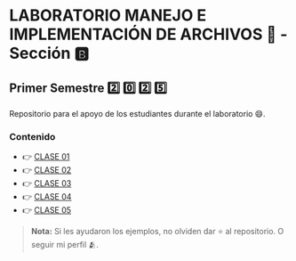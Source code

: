 # LABORATORIO MANEJO E IMPLEMENTACIÓN DE ARCHIVOS 💾 - Sección 🅱️

## Primer Semestre 2️⃣ 0️⃣ 2️⃣ 5️⃣

Repositorio para el apoyo de los estudiantes durante el laboratorio 😄.

### Contenido

<ul>
    <li> 👉 <a href="https://github.com/keviingarciah/MIA_LAB_1S_2025/tree/main/CLASE01" target="_blank">CLASE 01</a></li>
    <li> 👉 <a href="https://github.com/keviingarciah/MIA_LAB_1S_2025/tree/main/CLASE02" target="_blank">CLASE 02</a></li>
    <li> 👉 <a href="https://github.com/keviingarciah/MIA_LAB_1S_2025/tree/main/CLASE03" target="_blank">CLASE 03</a></li>
    <li> 👉 <a href="https://github.com/keviingarciah/MIA_LAB_1S_2025/tree/main/CLASE04" target="_blank">CLASE 04</a></li>
    <li> 👉 <a href="https://github.com/keviingarciah/MIA_LAB_1S_2025/tree/main/CLASE05" target="_blank">CLASE 05</a></li>
</ul>

> **Nota:** Si les ayudaron los ejemplos, no olviden dar ⭐ al repositorio. O seguir mi perfil 🫂.